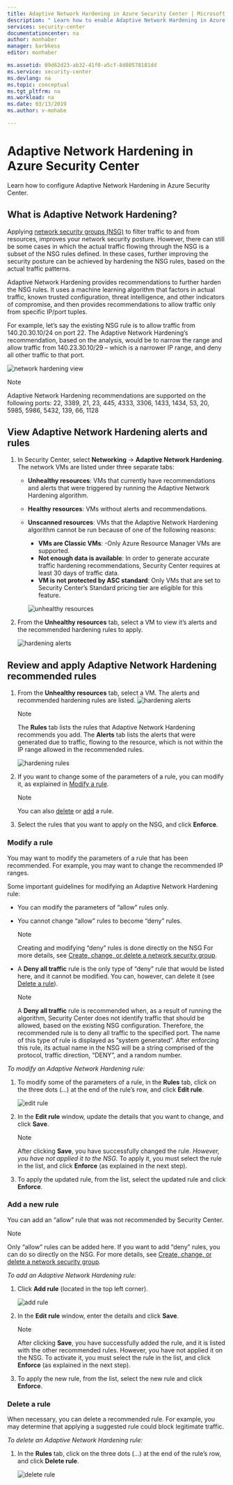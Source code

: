 ```yaml
---
title: Adaptive Network Hardening in Azure Security Center | Microsoft Docs
description: " Learn how to enable Adaptive Network Hardening in Azure Security Center. "
services: security-center
documentationcenter: na
author: monhaber
manager: barbkess
editor: monhaber

ms.assetid: 09d62d23-ab32-41f0-a5cf-8d80578181dd
ms.service: security-center
ms.devlang: na
ms.topic: conceptual
ms.tgt_pltfrm: na
ms.workload: na
ms.date: 03/13/2019
ms.author: v-mohabe

---
```

# Adaptive Network Hardening in Azure Security Center
Learn how to configure Adaptive Network Hardening in Azure Security Center.

## What is Adaptive Network Hardening?
Applying [network security groups (NSG)](https://docs.microsoft.com/azure/virtual-network/security-overview) to filter traffic to and from resources, improves your network security posture. However, there can still be some cases in which the actual traffic flowing through the NSG is a subset of the NSG rules defined. In these cases, further improving the security posture can be achieved by hardening the NSG rules, based on the actual traffic patterns.

Adaptive Network Hardening provides recommendations to further harden the NSG rules. It uses a machine learning algorithm that factors in actual traffic, known trusted configuration, threat intelligence, and other indicators of compromise, and then provides recommendations to allow traffic only from specific IP/port tuples.

For example, let’s say the existing NSG rule is to allow traffic from 140.20.30.10/24 on port 22. The Adaptive Network Hardening’s recommendation, based on the analysis, would be to narrow the range and allow traffic from 140.23.30.10/29 – which is a narrower IP range, and deny all other traffic to that port.

![network hardening view](./media/security-center-adaptive-network-hardening/traffic-hardening.png)


> [!NOTE]
> Adaptive Network Hardening recommendations are supported on the following ports: 22, 3389, 21, 23, 445, 4333, 3306, 1433, 1434, 53, 20, 5985, 5986, 5432, 139, 66, 1128

## View Adaptive Network Hardening alerts and rules

1. In Security Center, select **Networking** -> **Adaptive Network Hardening**. The network VMs are listed under three separate tabs:
   * **Unhealthy resources**: VMs that currently have recommendations and alerts that were triggered by running the Adaptive Network Hardening algorithm. 
   * **Healthy resources**: VMs without alerts and recommendations.
   * **Unscanned resources**: VMs that the Adaptive Network Hardening algorithm cannot be run because of one of the following reasons:
      * **VMs are Classic VMs**: -Only Azure Resource Manager VMs are supported.
      * **Not enough data is available**: In order to generate accurate traffic hardening recommendations, Security Center requires at least 30 days of traffic data.
      * **VM is not protected by ASC standard**: Only VMs that are set to Security Center’s Standard pricing tier are eligible for this feature.

     ![unhealthy resources](./media/security-center-adaptive-network-hardening/unhealthy-resources.png)

2. From the **Unhealthy resources** tab, select a VM to view it’s alerts and the recommended hardening rules to apply.

    ![hardening alerts](./media/security-center-adaptive-network-hardening/hardening-alerts.png)


## Review and apply Adaptive Network Hardening recommended rules

1. From the **Unhealthy resources** tab, select a VM. The alerts and recommended hardening rules are listed.
   ![hardening alerts](./media/security-center-adaptive-network-hardening/hardening-alerts.png)

   > [!NOTE]
   > The **Rules** tab lists the rules that Adaptive Network Hardening recommends you add. The **Alerts** tab lists the alerts that were generated due to traffic, flowing to the resource, which is not within the IP range allowed in the recommended rules.

   ![hardening rules](./media/security-center-adaptive-network-hardening/hardening-rules.png)

2. If you want to change some of the parameters of a rule, you can modify it, as explained in [Modify a rule](#modify-rule).
   > [!NOTE]
   > You can also [delete](#delete-rule) or [add](#add-rule) a rule.

3. Select the rules that you want to apply on the NSG, and click **Enforce**. 

### Modify a rule  <a name ="modify-rule"> </a>

You may want to modify the parameters of a rule that has been recommended. For example, you may want to change the recommended IP ranges.

Some important guidelines for modifying an Adaptive Network Hardening rule:

* You can modify the parameters of “allow” rules only. 
* You cannot change “allow” rules to become “deny” rules. 

  > [!NOTE]
  > Creating and modifying “deny” rules is done directly on the NSG For more details, see [Create, change, or delete a network security group](https://docs.microsoft.com/azure/virtual-network/manage-network-security-group).

* A **Deny all traffic** rule is the only type of “deny” rule that would be listed here, and it cannot be modified. You can, however, can delete it (see [Delete a rule](#delete-rule)).
  > [!NOTE]
  > A **Deny all traffic** rule is recommended when, as a result of running the algorithm, Security Center does not identify traffic that should be allowed, based on the existing NSG configuration. Therefore, the recommended rule is to deny all traffic to the specified port. The name of this type of rule is displayed as “system generated”. After enforcing this rule, its actual name in the NSG will be a string comprised of the protocol, traffic direction, “DENY”, and a random number.

*To modify an Adaptive Network Hardening rule:*

1. To modify  some of the parameters of a rule, in the **Rules** tab, click on the three dots (...) at the end of the rule’s row, and click **Edit rule**.

   ![edit rule](./media/security-center-adaptive-network-hardening/edit-hard-rule.png)

1. In the **Edit rule** window, update the details that you want to change, and click **Save**.

   > [!NOTE]
   > After clicking **Save**, you have successfully changed the rule. *However, you have not applied it to the NSG.* To apply it, you must select the rule in the list, and click **Enforce** (as explained in the next step).

3. To apply the updated rule, from the list, select the updated rule and click **Enforce**.

### Add a new rule <a name ="add-rule"> </a>


You can add an “allow” rule that was not recommended by Security Center.

> [!NOTE]
> Only “allow” rules can be added here. If you want to add “deny” rules, you can do so directly on the NSG. For more details, see [Create, change, or delete a network security group](https://docs.microsoft.com/azure/virtual-network/manage-network-security-group).

*To add an Adaptive Network Hardening rule:*

1. Click **Add rule** (located in the top left corner).

   ![add rule](./media/security-center-adaptive-network-hardening/add-hard-rule.png)

1. In the **Edit rule** window, enter the details and click **Save**.

   > [!NOTE]
   > After clicking **Save**, you have successfully added the rule, and it is listed with the other recommended rules. However, you have not applied it on the NSG. To activate it, you must select the rule in the list, and click **Enforce** (as explained in the next step).

3. To apply the new rule, from the list, select the new rule and click **Enforce**.



### Delete a rule <a name ="delete-rule"> </a>

When necessary, you can delete a recommended rule. For example, you may determine that applying a suggested rule could block legitimate traffic.

*To delete an Adaptive Network Hardening rule:*

1. In the **Rules** tab, click on the three dots (...) at the end of the rule’s row, and click **Delete rule**.

   ![delete rule](./media/security-center-adaptive-network-hardening/delete-hard-rule.png)







 

